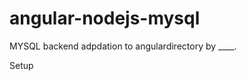 angular-nodejs-mysql
====================
MYSQL backend adpdation to angulardirectory by ____.

Setup
